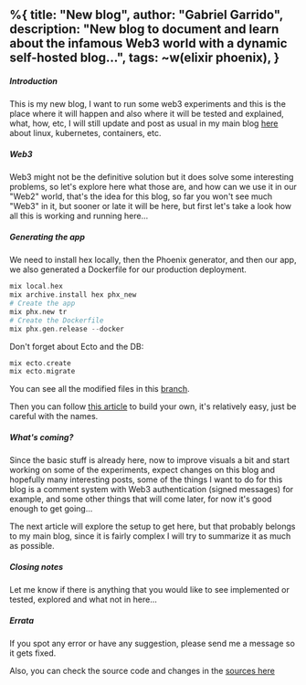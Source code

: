 %{
  title: "New blog",
  author: "Gabriel Garrido",
  description: "New blog to document and learn about the infamous Web3 world with a dynamic self-hosted blog...",
  tags: ~w(elixir phoenix),
}
---

##### **Introduction**
This is my new blog, I want to run some web3 experiments and this is the place where it will happen and also where it
will be tested and explained, what, how, etc, I will still update and post as usual in my main blog
[here](https://techsquad.rocks) about linux, kubernetes, containers, etc.

##### **Web3**
Web3 might not be the definitive solution but it does solve some interesting problems, so let's explore here what those
are, and how can we use it in our "Web2" world, that's the idea for this blog, so far you won't see much "Web3" in it,
but sooner or late it will be here, but first let's take a look how all this is working and running here...

##### **Generating the app**
We need to install hex locally, then the Phoenix generator, and then our app, we also generated a Dockerfile for our
production deployment.
```elixir
mix local.hex
mix archive.install hex phx_new
# Create the app
mix phx.new tr
# Create the Dockerfile
mix phx.gen.release --docker
``` 

Don't forget about Ecto and the DB:
```elixir
mix ecto.create
mix ecto.migrate
```

You can see all the modified files in this [branch](https://github.com/kainlite/tr/commits/blog).

Then you can follow [this article](https://elixirschool.com/en/lessons/misc/nimble_publisher) to build your own, it's
relatively easy, just be careful with the names.

##### **What's coming?**
Since the basic stuff is already here, now to improve visuals a bit and start working on some of the experiments, expect
changes on this blog and hopefully many interesting posts, some of the things I want to do for this blog is a comment
system with Web3 authentication (signed messages) for example, and some other things that will come later, for now it's
good enough to get going...

The next article will explore the setup to get here, but that probably belongs to my main blog, since it is fairly
complex I will try to summarize it as much as possible.

##### **Closing notes**
Let me know if there is anything that you would like to see implemented or tested, explored and what not in here...

##### **Errata**
If you spot any error or have any suggestion, please send me a message so it gets fixed.

Also, you can check the source code and changes in the [sources here](https://github.com/kainlite/tr)
